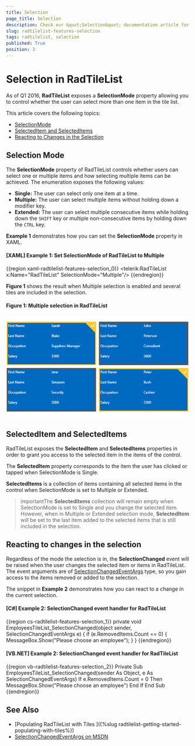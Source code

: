 ```yaml
---
title: Selection
page_title: Selection
description: Check our &quot;Selection&quot; documentation article for the RadTileList {{ site.framework_name }} control.
slug: radtilelist-features-selection
tags: radtilelist, selection
published: True
position: 3
---
```


# Selection in RadTileList

As of Q1 2016, __RadTileList__ exposes a __SelectionMode__ property allowing you to control whether the user can select more than one item in the tile list.

This article covers the following topics:

* [SelectionMode](#selection-mode)
* [SelectedItem and SelectedItems](#selecteditem-and-selecteditems)
* [Reacting to Changes in the Selection](#reacting-to-changes-in-the-selection)


## Selection Mode

The __SelectionMode__ property of RadTileList controls whether users can select one or multiple items and how selecting multiple items can be achieved. The enumeration exposes the following values:

* __Single:__ The user can select only one item at a time.
* __Multiple:__ The user can select multiple items without holding down a modifier key.
* __Extended:__ The user can select multiple consecutive items while holding down the <code>SHIFT</code> key or multiple non-consecutive items by holding down the <code>CTRL</code> key.

__Example 1__ demonstrates how you can set the __SelectionMode__ property in XAML.

#### __[XAML] Example 1: Set SelectionMode of RadTileList to Multiple__
{{region xaml-radtilelist-features-selection_0}}
	<telerik:RadTileList x:Name="RadTileList" SelectionMode="Multiple"/>
{{endregion}}

__Figure 1__ shows the result when Multiple selection is enabled and several tiles are included in the selection.

#### __Figure 1: Multiple selection in RadTileList__
![Grouping SL](images/RadTileList_Features_Selection_01.PNG)

## SelectedItem and SelectedItems

RadTileList exposes the __SelectedItem__ and __SelectedItems__ properties in order to grant you access to the selected item in the items of the control. 

The __SelectedItem__ property corresponds to the item the user has clicked or tapped when SelectionMode is Single.

__SelectedItems__ is a collection of items containing all selected items in the control when SelectionMode is set to Multiple or Extended.

>importantThe __SelectedItems__ collection will remain empty when SelectionMode is set to Single and you change the selected item. However, when in Multiple or Extended selection mode, __SelectedItem__ will be set to the last item added to the selected items that is still included in the selection.

## Reacting to changes in the selection

Regardless of the mode the selection is in, the __SelectionChanged__ event will be raised when the user changes the selected item or items in RadTileList. The event arguments are of [SelectionChangedEventArgs](https://msdn.microsoft.com/en-us/library/system.windows.controls.selectionchangedeventargs) type, so you gain access to the items removed or added to the selection.

The snippet in __Example 2__ demonstrates how you can react to a change in the current selection.

#### __[C#] Example 2: SelectionChanged event handler for RadTileList__
{{region cs-radtilelist-features-selection_1}}
	private void EmployeesTileList_SelectionChanged(object sender, SelectionChangedEventArgs e)
	{
	    if (e.RemovedItems.Count == 0)
	    {
	        MessageBox.Show("Please choose an employee");
	    }
	}
{{endregion}}

#### __[VB.NET] Example 2: SelectionChanged event handler for RadTileList__
{{region vb-radtilelist-features-selection_2}}
	Private Sub EmployeesTileList_SelectionChanged(sender As Object, e As SelectionChangedEventArgs)
	    If e.RemovedItems.Count = 0 Then
	        MessageBox.Show("Please choose an employee")
	    End If
	End Sub
{{endregion}}


## See Also

* [Populating RadTileList with Tiles ]({%slug radtilelist-getting-started-populating-with-tiles%})
* [SelectionChangedEventArgs on MSDN](https://msdn.microsoft.com/en-us/library/system.windows.controls.selectionchangedeventargs)

